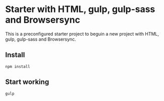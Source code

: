 # Starter with HTML, gulp, gulp-sass and Browsersync

This is a preconfigured starter project to beguin a new project with HTML, gulp, gulp-sass and Browsersync.

## Install
`npm install`

## Start working
`gulp`


